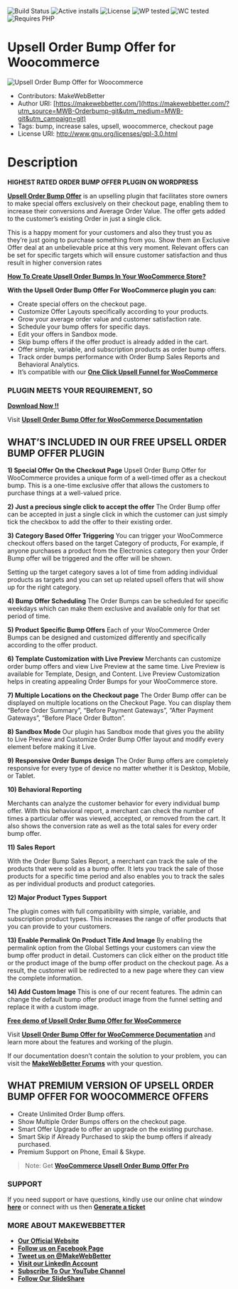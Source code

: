 ![Build Status](https://img.shields.io/travis/twbs/bootstrap/master.svg) ![Active installs](https://img.shields.io/badge/Active-4000%2B-brightgreen) ![License](https://img.shields.io/badge/License-GPLv3%20or%20later-yellowgreen) ![WP tested](https://img.shields.io/badge/WP%20tested-5.8.2-brightgreen) ![WC tested](https://img.shields.io/badge/WC%20tested-5.9.0-brightgreen) ![Requires PHP](https://img.shields.io/badge/Requires%20PHP-7.0.0-blue)
# Upsell Order Bump Offer for Woocommerce
![Upsell Order Bump Offer for Woocommerce](	https://ps.w.org/upsell-order-bump-offer-for-woocommerce/assets/banner-772x250.jpg)
* Contributors: MakeWebBetter
* Author URI: [https://makewebbetter.com/](https://makewebbetter.com/?utm_source=MWB-Orderbump-git&utm_medium=MWB-git&utm_campaign=git)
* Tags: bump, increase sales, upsell, woocommerce, checkout page 
* License URI: http://www.gnu.org/licenses/gpl-3.0.html


# Description

**HIGHEST RATED ORDER BUMP OFFER PLUGIN ON WORDPRESS**

[**Upsell Order Bump Offer**](https://wordpress.org/plugins/upsell-order-bump-offer-for-woocommerce/) is an upselling plugin that facilitates store owners to make special offers exclusively on their checkout page, enabling them to increase their conversions and Average Order Value. The offer gets added to the customer’s existing Order in just a single click.

This is a happy moment for your customers and also they trust you as they’re just going to purchase something from you. Show them an Exclusive Offer deal at an unbelievable price at this very moment. Relevant offers can be set for specific targets which will ensure customer satisfaction and thus result in higher conversion rates

[**How To Create Upsell Order Bumps In Your WooCommerce Store?**](https://www.youtube.com/watch?v=p9KIQyXauY4)

**With the Upsell Order Bump Offer For WooCommerce plugin you can:**

* Create special offers on the checkout page.
* Customize Offer Layouts specifically according to your products.
* Grow your average order value and customer satisfaction rate.
* Schedule your bump offers for specific days.
* Edit your offers in Sandbox mode.
* Skip bump offers if the offer product is already added in the cart.
* Offer simple, variable, and subscription products as order bump offers.
* Track order bumps performance with Order Bump Sales Reports and Behavioral Analytics.
* It’s compatible with our [**One Click Upsell Funnel for WooCommerce**](https://wordpress.org/plugins/woo-one-click-upsell-funnel/)

### PLUGIN MEETS YOUR REQUIREMENT, SO 
[**Download Now !!**](https://downloads.wordpress.org/plugin/upsell-order-bump-offer-for-woocommerce.zip) 

Visit [**Upsell Order Bump Offer for WooCommerce Documentation**](https://docs.makewebbetter.com/woocommerce-upsell-order-bump-offer/?utm_source=MWB-Orderbump-git&utm_medium=MWB-git&utm_campaign=git) 


## WHAT’S INCLUDED IN OUR FREE UPSELL ORDER BUMP OFFER PLUGIN

**1)  Special Offer On the Checkout Page**
Upsell Order Bump Offer for WooCommerce provides a unique form of a well-timed offer as a checkout bump. This is a one-time exclusive offer that allows the customers to purchase things at a well-valued price.

**2) Just a precious single click to accept the offer**
The Order Bump offer can be accepted in just a single click in which the customer can just simply tick the checkbox to add the offer to their existing order.

**3) Category Based Offer Triggering**
You can trigger your WooCommerce checkout offers based on the target Category of products, For example, if anyone purchases a product from the Electronics category then your Order Bump offer will be triggered and the offer will be shown.

Setting up the target category saves a lot of time from adding individual products as targets and you can set up related upsell offers that will show up for the right category.

**4) Bump Offer Scheduling**
The Order Bumps can be scheduled for specific weekdays which can make them exclusive and available only for that set period of time.

**5) Product Specific Bump Offers**
Each of your WooCommerce Order Bumps can be designed and customized differently and specifically according to the offer product.

**6) Template Customization with Live Preview**
Merchants can customize order bump offers and view Live Preview at the same time. Live Preview is available for Template, Design, and Content. Live Preview Customization helps in creating appealing Order Bumps for your WooCommerce store.

**7) Multiple Locations on the Checkout page**
The Order Bump offer can be displayed on multiple locations on the Checkout Page. You can display them “Before Order Summary”, “Before Payment Gateways”, “After Payment Gateways”, “Before Place Order Button”.

**8) Sandbox Mode**
Our plugin has Sandbox mode that gives you the ability to Live Preview and Customize Order Bump Offer layout and modify every element before making it Live.

**9) Responsive Order Bumps design**
The Order Bump offers are completely responsive for every type of device no matter whether it is Desktop, Mobile, or Tablet.

**10) Behavioral Reporting**

Merchants can analyze the customer behavior for every individual bump offer. With this behavioral report, a merchant can check the number of times a particular offer was viewed, accepted, or removed from the cart. It also shows the conversion rate as well as the total sales for every order bump offer.

**11) Sales Report**

With the Order Bump Sales Report, a merchant can track the sale of the products that were sold as a bump offer. It lets you track the sale of those products for a specific time period and also enables you to track the sales as per individual products and product categories.

**12) Major Product Types Support**

The plugin comes with full compatibility with simple, variable, and subscription product types. This increases the range of offer products that you can provide to your customers.

**13) Enable Permalink On Product Title And Image**
By enabling the permalink option from the Global Settings your customers can view the bump offer product in detail. Customers can click either on the product title or the product image of the bump offer product on the checkout page. As a result, the customer will be redirected to a new page where they can view the complete information.

**14) Add Custom Image**
This is one of our recent features. The admin can change the default bump offer product image from the funnel setting and replace it with a custom image.





[**Free demo of Upsell Order Bump Offer for WooCommerce**](https://demo.makewebbetter.com/woocommerce-upsell-order-bump-offer/?utm_source=MWB-Orderbump-git&utm_medium=MWB-git&utm_campaign=git)

Visit [**Upsell Order Bump Offer for WooCommerce Documentation**](https://docs.makewebbetter.com/woocommerce-upsell-order-bump-offer/?utm_source=MWB-Orderbump-git&utm_medium=MWB-git&utm_campaign=git) and learn more about the features and working of the plugin.

If our documentation doesn’t contain the solution to your problem, you can visit the [**MakeWebBetter Forums**](https://forums.makewebbetter.com/?utm_source=MWB-Orderbump-git&utm_medium=MWB-git&utm_campaign=git) with your question.

## WHAT PREMIUM VERSION OF UPSELL ORDER BUMP OFFER FOR WOOCOMMERCE OFFERS


* Create Unlimited Order Bump offers.
* Show Multiple Order Bumps offers on the checkout page.
* Smart Offer Upgrade to offer an upgrade on the existing purchase.
* Smart Skip if Already Purchased to skip the bump offers if already purchased.
* Premium Support on Phone, Email & Skype.

> Note:  Get [**WooCommerce Upsell Order Bump Offer Pro**](https://makewebbetter.com/product/woocommerce-upsell-order-bump-offer-pro/?utm_source=MWB-Orderbump-git&utm_medium=MWB-git&utm_campaign=git)


### **SUPPORT**

If you need support or have questions, kindly use our online chat window [**here**](http://www.makewebbetter.com/?utm_source=MWB-Orderbump-git&utm_medium=MWB-git&utm_campaign=git) or connect with us then [**Generate a ticket**](https://makewebbetter.com/submit-query/?utm_source=MWB-Orderbump-git&utm_medium=MWB-git&utm_campaign=git)


### **MORE ABOUT MAKEWEBBETTER**

- [**Our Official Website**](https://makewebbetter.com/?utm_source=MWB-Orderbump-git&utm_medium=MWB-git&utm_campaign=git)
- [**Follow us on Facebook Page**](https://www.facebook.com/makewebbetter)
- [**Tweet us on @MakeWebBetter**](https://twitter.com/makewebbetter)
- [**Visit our LinkedIn Account**](https://www.linkedin.com/company/makewebbetter)
- [**Subscribe To Our YouTube Channel**](https://www.youtube.com/channel/UC7nYNf0JETOwW3GOD_EW2Ag)
- [**Follow Our SlideShare**](https://www.slideshare.net/MakeWebBetter)





